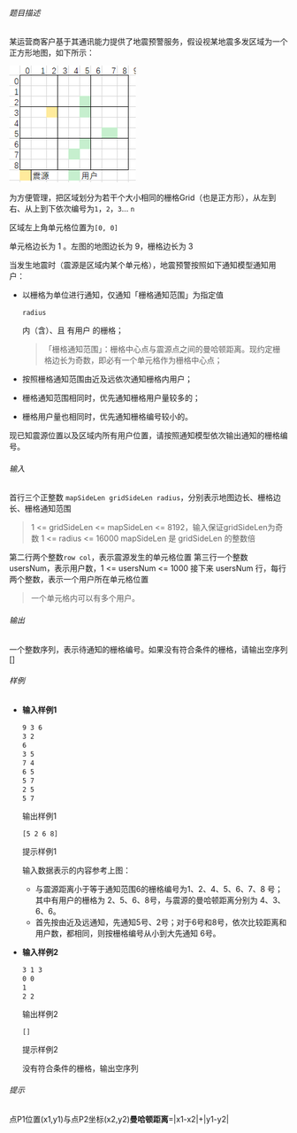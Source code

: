 ###### 题目描述

某运营商客户基于其通讯能力提供了地震预警服务，假设视某地震多发区域为一个正方形地图，如下所示：

![img](./img2.png)

为方便管理，把区域划分为若干个大小相同的栅格Grid（也是正方形），从左到右、从上到下依次编号为`1`，`2`，`3`… `n`

区域左上角单元格位置为`[0, 0]`

单元格边长为 1 。左图的地图边长为 9，栅格边长为 3

当发生地震时（震源是区域内某个单元格），地震预警按照如下通知模型通知用户：

- 以栅格为单位进行通知，仅通知「栅格通知范围」为指定值

  ```
  radius
  ```

  内（含）、且 有用户 的栅格；

  > 「栅格通知范围」：栅格中心点与震源点之间的曼哈顿距离。现约定栅格边长为奇数，即必有一个单元格作为栅格中心点；

- 按照栅格通知范围由近及远依次通知栅格内用户；

- 栅格通知范围相同时，优先通知栅格用户量较多的；

- 栅格用户量也相同时，优先通知栅格编号较小的。

现已知震源位置以及区域内所有用户位置，请按照通知模型依次输出通知的栅格编号。

###### 输入

首行三个正整数 `mapSideLen gridSideLen radius`，分别表示地图边长、栅格边长、栅格通知范围

> 1 <= gridSideLen <= mapSideLen <= 8192，输入保证gridSideLen为奇数
> 1 <= radius <= 16000
> mapSideLen 是 gridSideLen 的整数倍

第二行两个整数`row col`，表示震源发生的单元格位置 第三行一个整数 usersNum，表示用户数，1 <= usersNum <= 1000 接下来 usersNum 行，每行两个整数，表示一个用户所在单元格位置

> 一个单元格内可以有多个用户。

###### 输出

一个整数序列，表示待通知的栅格编号。如果没有符合条件的栅格，请输出空序列 []

###### 样例

- **输入样例1**

  ```
  9 3 6
  3 2
  6
  3 5
  7 4
  6 5
  5 7
  2 5
  5 7
  ```

  输出样例1

  ```
  [5 2 6 8]
  ```

  提示样例1

  输入数据表示的内容参考上图：

    - 与震源距离小于等于通知范围6的栅格编号为1、2、4、5、6、7、8 号；其中有用户的栅格为 2、5、6、8号，与震源的曼哈顿距离分别为 4、3、6、6。
    - 首先按由近及远通知，先通知5号、2号；对于6号和8号，依次比较距离和用户数，都相同，则按栅格编号从小到大先通知 6号。

- **输入样例2**

  ```
  3 1 3
  0 0
  1
  2 2
  ```

  输出样例2

  ```
  []
  ```

  提示样例2

  没有符合条件的栅格，输出空序列

###### 提示

点P1位置(x1,y1)与点P2坐标(x2,y2)**曼哈顿距离**=|x1-x2|+|y1-y2|